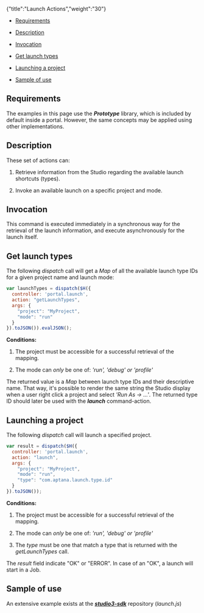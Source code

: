 {"title":"Launch Actions","weight":"30"}

* [Requirements](#requirements)

* [Description](#description)

* [Invocation](#invocation)

* [Get launch types](#get-launch-types)

* [Launching a project](#launching-a-project)

* [Sample of use](#sample-of-use)

## Requirements

The examples in this page use the _**Prototype**_ library, which is included by default inside a portal. However, the same concepts may be applied using other implementations.

## Description

These set of actions can:

1. Retrieve information from the Studio regarding the available launch shortcuts (types).

2. Invoke an available launch on a specific project and mode.

## Invocation

This command is executed immediately in a synchronous way for the retrieval of the launch information, and execute asynchronously for the launch itself.

## Get launch types

The following _dispatch_ call will get a _Map_ of all the available launch type IDs for a given project name and launch mode:

```javascript
var launchTypes = dispatch($H({
  controller: 'portal.launch',
  action: "getLaunchTypes",
  args: {
    "project": "MyProject",
    "mode": "run"
  }
}).toJSON()).evalJSON();
```

**Conditions:**

1. The project must be accessible for a successful retrieval of the mapping.

2. The mode can _only_ be one of: _'run', 'debug' or 'profile'_

The returned value is a _Map_ between launch type IDs and their descriptive name.
That way, it's possible to render the same string the Studio display when a user right click a project and select _'Run As -> ...'_.
The returned type ID should later be used with the _**launch**_ command-action.

## Launching a project

The following _dispatch_ call will launch a specified project.

```javascript
var result = dispatch($H({
  controller: 'portal.launch',
  action: "launch",
  args: {
    "project": "MyProject",
    "mode": "run",
    "type": "com.aptana.launch.type.id"
  }
}).toJSON());
```

**Conditions:**

1. The project must be accessible for a successful retrieval of the mapping.

2. The mode can _only_ be one of: _'run', 'debug' or 'profile'_

3. The _type_ must be one that match a type that is returned with the _getLaunchTypes_ call.

The _result_ field indicate "OK" or "ERROR". In case of an "OK", a launch will start in a Job.

## Sample of use

An extensive example exists at the _**[studio3-sdk](https://github.com/aptana/studio3-sdk)**_ repository (_launch.js_)

